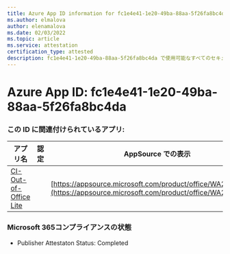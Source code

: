 ```yaml
---
title: Azure App ID information for fc1e4e41-1e20-49ba-88aa-5f26fa8bc4da
ms.author: elmalova
author: elenamalova
ms.date: 02/03/2022
ms.topic: article
ms.service: attestation
certification_type: attested
description: fc1e4e41-1e20-49ba-88aa-5f26fa8bc4da で使用可能なすべてのセキュリティおよびコンプライアンス情報。
---
```

# <a name="azure-app-id-fc1e4e41-1e20-49ba-88aa-5f26fa8bc4da"></a>Azure App ID: fc1e4e41-1e20-49ba-88aa-5f26fa8bc4da


### <a name="apps-associated-with-this-id"></a>この ID に関連付けられているアプリ:
| **アプリ名** | **認定** | **AppSource での表示** |
|--------------|---------------|-----------------------|
| [CI-Out-of-Office Lite](https://docs.microsoft.com/microsoft-365-app-certification/forward/WA200002748) |  | [https://appsource.microsoft.com/product/office/WA200002748](https://appsource.microsoft.com/product/office/WA200002748) |

### <a name="microsoft-365-app-compliance-status"></a>Microsoft 365コンプライアンスの状態
- Publisher Attestaton Status: Completed
